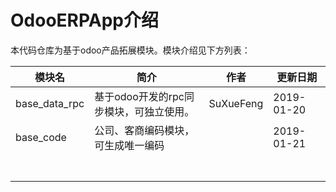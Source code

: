 # OdooERPApp介绍

本代码仓库为基于odoo产品拓展模块。模块介绍见下方列表：

| 模块名        | 简介                                    | 作者      | 更新日期   |
| ------------- | --------------------------------------- | --------- | ---------- |
| base_data_rpc | 基于odoo开发的rpc同步模块，可独立使用。 | SuXueFeng | 2019-01-20 |
| base_code     | 公司、客商编码模块，可生成唯一编码      |           | 2019-01-21 |
|               |                                         |           |            |
|               |                                         |           |            |
|               |                                         |           |            |
|               |                                         |           |            |
|               |                                         |           |            |
|               |                                         |           |            |
|               |                                         |           |            |

